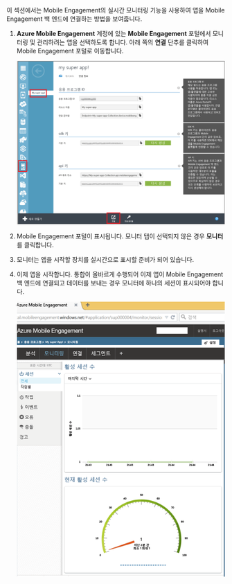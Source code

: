 이 섹션에서는 Mobile Engagement의 실시간 모니터링 기능을 사용하여 앱을 Mobile Engagement 백 엔드에 연결하는 방법을 보여줍니다. 

1. **Azure Mobile Engagement** 계정에 있는 **Mobile Engagement** 포털에서 모니터링 및 관리하려는 앱을 선택하도록 합니다. 아래 쪽의 **연결** 단추를 클릭하여 Mobile Engagement 포털로 이동합니다. 
   
     ![](./media/mobile-engagement-connect-app-with-monitor/engage-button.png)
2. Mobile Engagement 포털이 표시됩니다. 모니터 탭이 선택되지 않은 경우 **모니터**를 클릭합니다.
3. 모니터는 앱을 시작할 장치를 실시간으로 표시할 준비가 되어 있습니다.
4. 이제 앱을 시작합니다. 통합이 올바르게 수행되어 이제 앱이 Mobile Engagement 백 엔드에 연결되고 데이터를 보내는 경우 모니터에 하나의 세션이 표시되어야 합니다.  
   
     ![](./media/mobile-engagement-connect-app-with-monitor/monitor.png)

